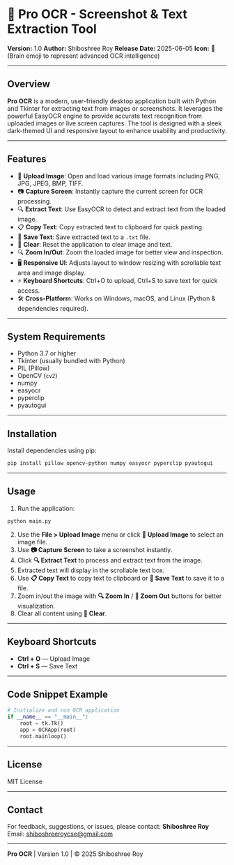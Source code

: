 # 📄 Pro OCR - Screenshot & Text Extraction Tool

**Version:** 1.0
**Author:** Shiboshree Roy
**Release Date:** 2025-06-05
**Icon:** 🧠 (Brain emoji to represent advanced OCR intelligence)

---

## Overview

**Pro OCR** is a modern, user-friendly desktop application built with Python and Tkinter for extracting text from images or screenshots. It leverages the powerful EasyOCR engine to provide accurate text recognition from uploaded images or live screen captures. The tool is designed with a sleek dark-themed UI and responsive layout to enhance usability and productivity.

---

## Features

* 📁 **Upload Image**: Open and load various image formats including PNG, JPG, JPEG, BMP, TIFF.
* 📷 **Capture Screen**: Instantly capture the current screen for OCR processing.
* 🔍 **Extract Text**: Use EasyOCR to detect and extract text from the loaded image.
* 📋 **Copy Text**: Copy extracted text to clipboard for quick pasting.
* 💾 **Save Text**: Save extracted text to a `.txt` file.
* 🧹 **Clear**: Reset the application to clear image and text.
* 🔍 **Zoom In/Out**: Zoom the loaded image for better view and inspection.
* 🖥️ **Responsive UI**: Adjusts layout to window resizing with scrollable text area and image display.
* ⚡ **Keyboard Shortcuts**: Ctrl+O to upload, Ctrl+S to save text for quick access.
* 🛠️ **Cross-Platform**: Works on Windows, macOS, and Linux (Python & dependencies required).

---

## System Requirements

* Python 3.7 or higher
* Tkinter (usually bundled with Python)
* PIL (Pillow)
* OpenCV (`cv2`)
* numpy
* easyocr
* pyperclip
* pyautogui

---

## Installation

Install dependencies using pip:

```bash
pip install pillow opencv-python numpy easyocr pyperclip pyautogui
```

---

## Usage

1. Run the application:

```bash
python main.py
```

2. Use the **File > Upload Image** menu or click **📁 Upload Image** to select an image file.
3. Use **📷 Capture Screen** to take a screenshot instantly.
4. Click **🔍 Extract Text** to process and extract text from the image.
5. Extracted text will display in the scrollable text box.
6. Use **📋 Copy Text** to copy text to clipboard or **💾 Save Text** to save it to a file.
7. Zoom in/out the image with **🔍 Zoom In** / **🔎 Zoom Out** buttons for better visualization.
8. Clear all content using **🧹 Clear**.

---

## Keyboard Shortcuts

* **Ctrl + O** — Upload Image
* **Ctrl + S** — Save Text

---

## Code Snippet Example

```python
# Initialize and run OCR application
if __name__ == "__main__":
    root = tk.Tk()
    app = OCRApp(root)
    root.mainloop()
```

---

## License

MIT License

---

## Contact

For feedback, suggestions, or issues, please contact:
**Shiboshree Roy**
Email: [shiboshreeroycse@gmail.com](mailto:shiboshreecseroy@gmail.com)

---

**Pro OCR** | Version 1.0 | © 2025 Shiboshree Roy

